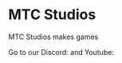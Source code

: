 # MTC Studios

MTC Studios makes games

Go to our Discord: and Youtube:

<!DOCTYPE html>
<html>

</html>
